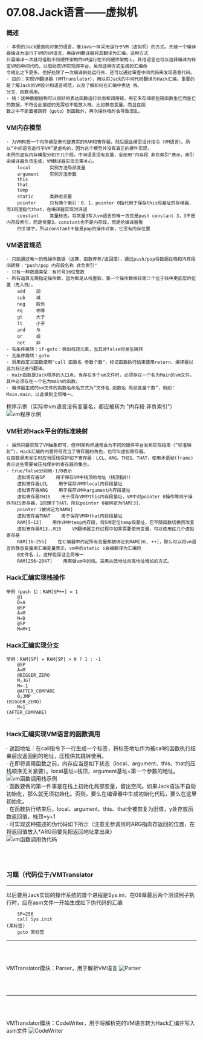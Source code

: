 # 07.08.Jack语言——虚拟机

### 概述
```text
· 本例的Jack是面向对象的语言，像Java一样采用运行于VM（虚拟机）的方式。先被一个编译器编译为运行于VM的VM语言，再由VM翻译器将其翻译为汇编。这种方式
只需编译一次就可借助不同硬件架构的VM运行在不同硬件架构上。其他语言也可以选择编译为特定VM的中间代码，以借助其VM实现跨平台。虽然这种方式生成的汇编命
令相比之下更多。但好处除了一次编译到处运行外，还可以通过审查中间代码来发现恶意代码。
· 目的：实现VM翻译器（VMTranslator），用以将Jack的中间代码翻译为Hack汇编。重要的是了解Jack的VM设计和语言规范，以及了解如何在汇编中表达 栈、
分支、函数调用。
· 栈：这种数据结构可以很好的表达函数运行状态和调用链，用它来存储那些随函数生亡而生亡的数据。不符合此描述的无需也不能放入栈，比如静态变量。而且在函
数之中不能直接跳转（goto）到函数外，再次操作栈时会导致混乱。
```

### VM内存模型
```text
· 为VM构想一个内存模型来代替真实的RAM和寄存器，然后据此模型设计指令（VM语言）。所以“中间语言运行于VM”是虚构的，因为这个模型并没有真正的硬件实现，
本例的虚拟内存模型分如下几个段。中间语言没有变量，全部用"内存段 非负索引"表示，索引由编译器负责生成，VM翻译器实现无需关心。
    local       实例方法局部变量
    argument    实例方法参数
    this
    that
    temp
    static      类静态变量
    pointer     只有两个索引：0、1，pointer 0指代用于保存this段基址的存储器，而1同理指代that，在编译器实现时详述
    constant    常量标志。将常量3写入vm语言的唯一方式是push constant 3，3不是内存段索引，而是常量3。constant也不是内存段，而是给编译器看
    的关键字，所以constant不能是pop的操作对象，它没有内存位置
```

### VM语言规范
```text
· 只能通过唯一的栈操作数据（运算、函数传参/返回值），通过push/pop将数据在栈和内存段间转移："push/pop 内存段名称 非负索引"
· 只有一种数据类型：有符号16位整数
· 所有运算无需指定操作数，因为都是从栈里取，第一个操作数相较第二个位于栈中更底层的位置（先入栈）。
    add    加
    sub    减
    neg    取负
    eq     相等
    gt     大于
    lt     小于
    and    与
    or     或
    not    非
· 有条件跳转：if-goto：弹出栈顶元素，当其非false时发生跳转
· 无条件跳转：goto
· 调用自定义函数使用"call 函数名 参数个数"，标记函数执行结束使用return，编译器以此为标记进行翻译。
· main函数是Jack程序的入口点，当存在多个vm文件时，必须存在一个名为Main的vm文件，其中必须存在一个名为main的函数。
· 编译器生成的vm文件的函数名命名方式为“文件名.函数名 局部变量个数”，例如：Main.main，以此做到全局唯一。
```
程序示例（实际中vm语言没有变量名，都应被转为 "内存段 非负索引"）
![vm程序示例](img/E8A06306-D5ED-4BA8-AE30-E8626B69BD79.png)

### VM针对Hack平台的标准映射
```text
· 虽然只要实现了VM抽象即可，但VM架构师通常会为不同的硬件平台发布实现指南（“标准映射”），Hack汇编的内置符号充当了寄存器的角色，也可叫虚拟寄存器。
在函数调用发生时应当压栈保护如下寄存器：LCL、ARG、THIS、THAT，使用术语帧(frame)表示这些需要被压栈保护的寄存器的集合。
· true/false分别用-1/0表示
    虚拟寄存器SP    用于保存VM中栈顶的地址（栈顶指针）
    虚拟寄存器LCL    用于保存VM中local内存段基址
    虚拟寄存器ARG    用于保存VM中argument内存段基址
    虚拟寄存器THIS    用于保存VM中this内存段基址，VM中对pointer 0操作等同于操作THIS寄存器，1同理于THAT。所以pointer 0被绑定为RAM[3]，
    pointer 1被绑定为RAM4]
    虚拟寄存器THAT    用于保存VM中that内存段基址
    RAM[5~12]    用作VM中temp内存段，将5绑定位temp段基址，它不随函数切换而改变
    虚拟寄存器R13..R15    VM翻译器工作过程中如果需要使用变量，可以使用这几个虚拟寄存器
    RAM[16~255]    在汇编器中约定所有变量都被绑定到RAM[16, ++]，那么可以将vm语言的静态变量用汇编变量表示。vm中的static i会被翻译为汇编的
    @文件名.i，这样能保证全局唯一
    RAM[256~2047]    用来做vm中的栈。采用从低地址向高地址增长的方式。
```

### Hack汇编实现栈操作
```text
举例（push 1）：RAM[SP++] = 1
    @1
    D=A
    @SP
    A=M
    M=D
    @SP
    M=M+1
```

### Hack汇编实现分支
```text
举例：RAM[SP] = RAM[SP] > 0 ? 1 : -1
    @SP
    A=M
    @BIGGER_ZERO
    M;JGT
    M=-1
    @AFTER_COMPARE
    0;JMP
(BIGGER_ZERO)
    M=1
(AFTER_COMPARE)
    …
```

### Hack汇编实现VM语言的函数调用
· 返回地址：在call指令下一行生成一个标签，将标签地址作为被call的函数执行结束后应返回到的地址，压栈供其跳转使用。<br>
· 在即将调用函数之前，内存应当是如下状态（local、argument、this、that的压栈顺序无关紧要）。local基址=栈顶，argument基址=第一个参数的地址。<br>
![vm函数调用栈示例](img/D3FFD6CC-3ABD-4AE3-8ACB-80AE38727EA4.png)<br>
· 函数要做的第一件事是在栈上初始化局部变量，留出空间。如果Jack语法不自动初始化，那么就无须初始化。否则，要么在编译器中生成初始化代码，要么在这里初始化。<br>
· 在函数执行结束后，local、argument、this、that全被恢复为旧值，y处存放函数返回值，栈顶=y+1<br>
· 可实现这种描述的伪代码如下所示（注意无参调用时ARG指向存返回的位置，在将返回值放入*ARG前要先把返回地址拿出来）<br>
![vm函数调用伪代码](img/02811BFF-7614-4A8F-B511-F53C52F50A54.png)

<br>
<br>

### 习题（代码位于/VMTranslator
<hr>

以后要用Jack实现的操作系统的首个进程是Sys.ini，在08章最后两个测试例子执行时，应在asm文件一开始生成如下伪代码的汇编
```text
    SP=256
    call Sys.init
(某标签)
    goto 某标签
```
<hr>
<br>
<br>

VMTranslator模块：Parser，用于解析VM语言
![Parser](img/44C27D7D-E72B-47DA-8C16-84439814B849.png)

<br>
<br>
<hr>
<br>
<br>

VMTranslator模块：CodeWriter，用于将解析完的VM语言转为Hack汇编并写入asm文件
![CodeWriter](img/04F1DD12-9959-4307-A346-9B12FAF8B2C2.png)